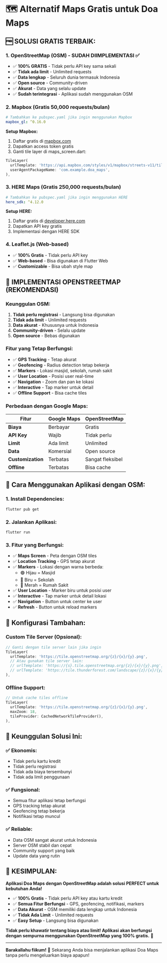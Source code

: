 # 🗺️ Alternatif Maps Gratis untuk Doa Maps

## 🆓 **SOLUSI GRATIS TERBAIK:**

### 1. **OpenStreetMap (OSM) - SUDAH DIIMPLEMENTASI ✅**
- ✅ **100% GRATIS** - Tidak perlu API key sama sekali
- ✅ **Tidak ada limit** - Unlimited requests
- ✅ **Data lengkap** - Seluruh dunia termasuk Indonesia
- ✅ **Open source** - Community-driven
- ✅ **Akurat** - Data yang selalu update
- ✅ **Sudah terintegrasi** - Aplikasi sudah menggunakan OSM

### 2. **Mapbox (Gratis 50,000 requests/bulan)**
```yaml
# Tambahkan ke pubspec.yaml jika ingin menggunakan Mapbox
mapbox_gl: ^0.16.0
```

**Setup Mapbox:**
1. Daftar gratis di [mapbox.com](https://mapbox.com)
2. Dapatkan access token gratis
3. Ganti tile layer di maps_screen.dart:
```dart
TileLayer(
  urlTemplate: 'https://api.mapbox.com/styles/v1/mapbox/streets-v11/tiles/{z}/{x}/{y}?access_token=YOUR_TOKEN',
  userAgentPackageName: 'com.example.doa_maps',
),
```

### 3. **HERE Maps (Gratis 250,000 requests/bulan)**
```yaml
# Tambahkan ke pubspec.yaml jika ingin menggunakan HERE
here_sdk: ^4.12.0
```

**Setup HERE:**
1. Daftar gratis di [developer.here.com](https://developer.here.com)
2. Dapatkan API key gratis
3. Implementasi dengan HERE SDK

### 4. **Leaflet.js (Web-based)**
- ✅ **100% Gratis** - Tidak perlu API key
- ✅ **Web-based** - Bisa digunakan di Flutter Web
- ✅ **Customizable** - Bisa ubah style map

## 🚀 **IMPLEMENTASI OPENSTREETMAP (REKOMENDASI)**

### **Keunggulan OSM:**
1. **Tidak perlu registrasi** - Langsung bisa digunakan
2. **Tidak ada limit** - Unlimited requests
3. **Data akurat** - Khususnya untuk Indonesia
4. **Community-driven** - Selalu update
5. **Open source** - Bebas digunakan

### **Fitur yang Tetap Berfungsi:**
- ✅ **GPS Tracking** - Tetap akurat
- ✅ **Geofencing** - Radius detection tetap bekerja
- ✅ **Markers** - Lokasi masjid, sekolah, rumah sakit
- ✅ **User Location** - Posisi user real-time
- ✅ **Navigation** - Zoom dan pan ke lokasi
- ✅ **Interactive** - Tap marker untuk detail
- ✅ **Offline Support** - Bisa cache tiles

### **Perbedaan dengan Google Maps:**
| Fitur | Google Maps | OpenStreetMap |
|-------|-------------|---------------|
| **Biaya** | Berbayar | Gratis |
| **API Key** | Wajib | Tidak perlu |
| **Limit** | Ada limit | Unlimited |
| **Data** | Komersial | Open source |
| **Customization** | Terbatas | Sangat fleksibel |
| **Offline** | Terbatas | Bisa cache |

## 🎯 **Cara Menggunakan Aplikasi dengan OSM:**

### **1. Install Dependencies:**
```bash
flutter pub get
```

### **2. Jalankan Aplikasi:**
```bash
flutter run
```

### **3. Fitur yang Berfungsi:**
- ✅ **Maps Screen** - Peta dengan OSM tiles
- ✅ **Location Tracking** - GPS tetap akurat
- ✅ **Markers** - Lokasi dengan warna berbeda:
  - 🟢 Hijau = Masjid
  - 🔵 Biru = Sekolah  
  - 🔴 Merah = Rumah Sakit
- ✅ **User Location** - Marker biru untuk posisi user
- ✅ **Interactive** - Tap marker untuk detail lokasi
- ✅ **Navigation** - Button untuk center ke user
- ✅ **Refresh** - Button untuk reload markers

## 🔧 **Konfigurasi Tambahan:**

### **Custom Tile Server (Opsional):**
```dart
// Ganti dengan tile server lain jika ingin
TileLayer(
  urlTemplate: 'https://tile.openstreetmap.org/{z}/{x}/{y}.png',
  // Atau gunakan tile server lain:
  // urlTemplate: 'https://{s}.tile.openstreetmap.org/{z}/{x}/{y}.png',
  // urlTemplate: 'https://tile.thunderforest.com/landscape/{z}/{x}/{y}.png?apikey=YOUR_KEY',
),
```

### **Offline Support:**
```dart
// Untuk cache tiles offline
TileLayer(
  urlTemplate: 'https://tile.openstreetmap.org/{z}/{x}/{y}.png',
  maxZoom: 18,
  tileProvider: CachedNetworkTileProvider(),
),
```

## 🌟 **Keunggulan Solusi Ini:**

### **✅ Ekonomis:**
- Tidak perlu kartu kredit
- Tidak perlu registrasi
- Tidak ada biaya tersembunyi
- Tidak ada limit penggunaan

### **✅ Fungsional:**
- Semua fitur aplikasi tetap berfungsi
- GPS tracking tetap akurat
- Geofencing tetap bekerja
- Notifikasi tetap muncul

### **✅ Reliable:**
- Data OSM sangat akurat untuk Indonesia
- Server OSM stabil dan cepat
- Community support yang baik
- Update data yang rutin

## 🎉 **KESIMPULAN:**

**Aplikasi Doa Maps dengan OpenStreetMap adalah solusi PERFECT untuk kebutuhan Anda!**

- ✅ **100% Gratis** - Tidak perlu API key atau kartu kredit
- ✅ **Semua Fitur Berfungsi** - GPS, geofencing, notifikasi, markers
- ✅ **Data Akurat** - OSM memiliki data lengkap untuk Indonesia
- ✅ **Tidak Ada Limit** - Unlimited requests
- ✅ **Easy Setup** - Langsung bisa digunakan

**Tidak perlu khawatir tentang biaya atau limit! Aplikasi akan berfungsi dengan sempurna menggunakan OpenStreetMap yang 100% gratis.** 🚀

---

**Barakallahu fiikum!** 🤲 Sekarang Anda bisa menjalankan aplikasi Doa Maps tanpa perlu mengeluarkan biaya apapun!
